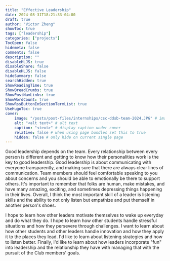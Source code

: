 ```yaml
---
title: "Effective Leadership"
date: 2024-08-31T18:21:33-04:00
draft: true
author: "Victor Zheng"
showToc: true
tags: ["leadership"]
categories: ["projects"]
TocOpen: false
hidemeta: false
comments: false
description: ""
disableHLJS: true 
disableShare: false
disableHLJS: false
hideSummary: false
searchHidden: true
ShowReadingTime: true
ShowBreadCrumbs: true
ShowPostNavLinks: true
ShowWordCount: true
ShowRssButtonInSectionTermList: true
UseHugoToc: true
cover:
    image: "/posts/post-files/internships/csc-ddsb-team-2024.JPG" # image path/url    
    alt: "<alt text>" # alt text
    caption: "<text>" # display caption under cover
    relative: false # when using page bundles set this to true
    hidden: false # only hide on current single page
---
```




Good leadership depends on the team. Every relationship between every person is different and getting to know how their personalities work is the key to good leadership. Good leadership is about communicating with everyone transparently, and making sure that there are always clear lines of communication. Team members should feel comfortable speaking to you about concerns and you should be able to emotionally be there to support others. It's important to remember that folks are human, make mistakes, and have many amazing, exciting, and sometimes depressing things happening in their lives. Overall, I think the most important skill of a leader is listening skills and the ability to not only listen but empathize and put themself in another person's shoes.


I hope to learn how other leaders motivate themselves to wake up everyday and do what they do. I hope to learn how other students handle stressful situations and how they persevere through challenges. I want to learn about how other students and other leaders handle innovation and how they apply it to the places they lead. I'd like to learn about listening strategies and how to listen better. Finally, I'd like to learn about how leaders incorporate "fun" into leadership and the relationship they have with managing that with the pursuit of the Club members' goals. 

